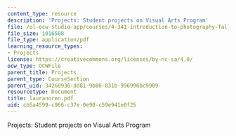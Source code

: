 ```yaml
---
content_type: resource
description: 'Projects: Student projects on Visual Arts Program'
file: /ol-ocw-studio-app/courses/4-341-introduction-to-photography-fall-2002/cb5a4599c966c37e0e90c59e941e0f25_lauranoren.pdf
file_size: 1016508
file_type: application/pdf
learning_resource_types:
- Projects
license: https://creativecommons.org/licenses/by-nc-sa/4.0/
ocw_type: OCWFile
parent_title: Projects
parent_type: CourseSection
parent_uid: 34260936-dd81-9b86-831b-996996bc9909
resourcetype: Document
title: lauranoren.pdf
uid: cb5a4599-c966-c37e-0e90-c59e941e0f25
---
```

Projects: Student projects on Visual Arts Program
